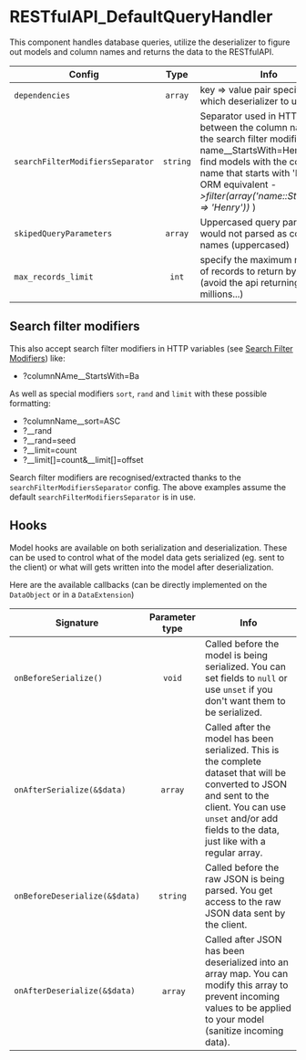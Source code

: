 # RESTfulAPI_DefaultQueryHandler

This component handles database queries, utilize the deserializer to figure out models and column names and returns the data to the RESTfulAPI.

Config | Type | Info | Default
--- | :---: | --- | ---
`dependencies` | `array` | key => value pair specifying which deserializer to use | 'deSerializer' => '%$RESTfulAPI_BasicDeSerializer'
`searchFilterModifiersSeparator` | `string` | Separator used in HTTP params between the column name and the search filter modifier (e.g. ?name__StartsWith=Henry will find models with the column name that starts with 'Henry'. ORM equivalent *->filter(array('name::StartsWith' => 'Henry'))* ) | '__'
`skipedQueryParameters` | `array` | Uppercased query params that would not parsed as column names (uppercased) | 'URL', 'FLUSH', 'FLUSHTOKEN'
`max_records_limit` | `int` | specify the maximum number of records to return by default (avoid the api returning millions...) | 100


## Search filter modifiers
This also accept search filter modifiers in HTTP variables (see [Search Filter Modifiers](http://doc.silverstripe.org/framework/en/topics/datamodel#search-filter-modifiers)) like:
* ?columnNAme__StartsWith=Ba

As well as special modifiers `sort`, `rand` and `limit` with these possible formatting:
* ?columnName__sort=ASC
* ?__rand
* ?__rand=seed
* ?__limit=count
* ?__limit[]=count&__limit[]=offset

Search filter modifiers are recognised/extracted thanks to the `searchFilterModifiersSeparator` config. The above examples assume the default `searchFilterModifiersSeparator` is in use.

## Hooks

Model hooks are available on both serialization and deserialization. These can be used to control what of the model data gets serialized (eg. sent to the client) or what will gets written into the model after deserialization.

Here are the available callbacks (can be directly implemented on the `DataObject` or in a `DataExtension`)

Signature | Parameter type | Info
--- | :---: | ---
`onBeforeSerialize()` | `void` | Called before the model is being serialized. You can set fields to `null` or use `unset` if you don't want them to be serialized.
`onAfterSerialize(&$data)` | `array` | Called after the model has been serialized. This is the complete dataset that will be converted to JSON and sent to the client. You can use `unset` and/or add fields to the data, just like with a regular array.
`onBeforeDeserialize(&$data)` | `string` | Called before the raw JSON is being parsed. You get access to the raw JSON data sent by the client.
`onAfterDeserialize(&$data)` | `array` | Called after JSON has been deserialized into an array map. You can modify this array to prevent incoming values to be applied to your model (sanitize incoming data).
